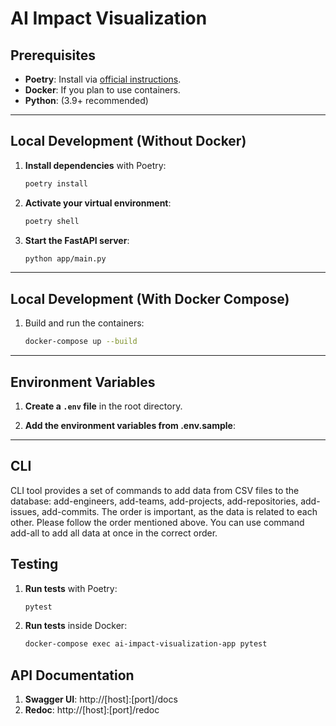 # AI Impact Visualization

## Prerequisites

- **Poetry**: Install via [official instructions](https://python-poetry.org/docs/).  
- **Docker**: If you plan to use containers.  
- **Python**: (3.9+ recommended)  

---

## Local Development (Without Docker)

1. **Install dependencies** with Poetry:
   ```bash
   poetry install
   ```
   
2. **Activate your virtual environment**:
   ```bash
   poetry shell
   ```
   
3. **Start the FastAPI server**:
   ```bash
   python app/main.py
   ```

---

## Local Development (With Docker Compose)

1. Build and run the containers:
   ```bash
   docker-compose up --build
   ```

---

## Environment Variables

1. **Create a `.env` file** in the root directory.

2. **Add the environment variables from .env.sample**:

---

## CLI

CLI tool provides a set of commands to add data from CSV files to the database: add-engineers, add-teams, add-projects,
add-repositories, add-issues, add-commits. The order is important, as the data is related to each other. Please follow
the order mentioned above. You can use command add-all to add all data at once in the correct order.

## Testing

1. **Run tests** with Poetry:
   ```bash
   pytest
   ```
2. **Run tests** inside Docker:
   ```bash
   docker-compose exec ai-impact-visualization-app pytest
   ```

## API Documentation

1. **Swagger UI**: http://[host]:[port]/docs
2. **Redoc**: http://[host]:[port]/redoc
